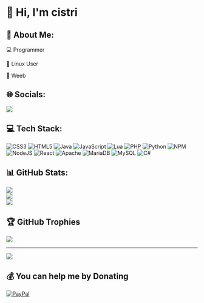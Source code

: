# 👋 Hi, I'm cistri

## 💫 About Me:
💻 Programmer

🐧 Linux User

🥷 Weeb


## 🌐 Socials:
![](https://dcbadge.vercel.app/api/shield/1053040182913400953)

## 💻 Tech Stack:
![CSS3](https://img.shields.io/badge/css3-%231572B6.svg?style=for-the-badge&logo=css3&logoColor=white) ![HTML5](https://img.shields.io/badge/html5-%23E34F26.svg?style=for-the-badge&logo=html5&logoColor=white) ![Java](https://img.shields.io/badge/java-%23ED8B00.svg?style=for-the-badge&logo=java&logoColor=white) ![JavaScript](https://img.shields.io/badge/javascript-%23323330.svg?style=for-the-badge&logo=javascript&logoColor=%23F7DF1E) ![Lua](https://img.shields.io/badge/lua-%232C2D72.svg?style=for-the-badge&logo=lua&logoColor=white) ![PHP](https://img.shields.io/badge/php-%23777BB4.svg?style=for-the-badge&logo=php&logoColor=white) ![Python](https://img.shields.io/badge/python-3670A0?style=for-the-badge&logo=python&logoColor=ffdd54) ![NPM](https://img.shields.io/badge/NPM-%23000000.svg?style=for-the-badge&logo=npm&logoColor=white) ![NodeJS](https://img.shields.io/badge/node.js-6DA55F?style=for-the-badge&logo=node.js&logoColor=white) ![React](https://img.shields.io/badge/react-%2320232a.svg?style=for-the-badge&logo=react&logoColor=%2361DAFB) ![Apache](https://img.shields.io/badge/apache-%23D42029.svg?style=for-the-badge&logo=apache&logoColor=white) ![MariaDB](https://img.shields.io/badge/MariaDB-003545?style=for-the-badge&logo=mariadb&logoColor=white) ![MySQL](https://img.shields.io/badge/mysql-%2300f.svg?style=for-the-badge&logo=mysql&logoColor=white) ![C#](https://img.shields.io/badge/csharp-%2300f.svg?style=for-the-badge&logo=csharp&logoColor=white)
## 📊 GitHub Stats:
![](https://github-readme-stats.vercel.app/api?username=ironflipper&theme=dark&hide_border=false&include_all_commits=true&count_private=false)<br/>
![](https://github-readme-streak-stats.herokuapp.com/?user=ironflipper&theme=dark&hide_border=false)<br/>
![](https://github-readme-stats.vercel.app/api/top-langs/?username=ironflipper&theme=dark&hide_border=false&include_all_commits=true&count_private=false&layout=compact)

## 🏆 GitHub Trophies
![](https://github-profile-trophy.vercel.app/?username=ironflipper&theme=radical&no-frame=false&no-bg=true&margin-w=4)

---
[![](https://visitcount.itsvg.in/api?id=ironflipper&icon=0&color=0)](https://visitcount.itsvg.in)

  ## 💰 You can help me by Donating
  [![PayPal](https://img.shields.io/badge/PayPal-00457C?style=for-the-badge&logo=paypal&logoColor=white)](https://paypal.me/ifrx1) 

  
<!-- Proudly created with GPRM ( https://gprm.itsvg.in ) -->
